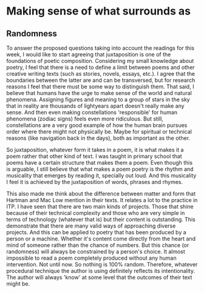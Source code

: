 # Making sense of what surrounds as
## Randomness

To answer the proposed questions taking into account the readings for this week, I would like to start agreeing that juxtaposition is one of the foundations of poetic composition. Considering my small knowledge about poetry, I feel that there is a need to define a limit between poems and other creative writing texts (such as stories, novels, essays, etc.). I agree that the boundaries between the latter are and can be transversed, but for research reasons I feel that there must be some way to distinguish them. That said, I believe that humans have the urge to make sense of the world and natural phenomena. Assigning figures and meaning to a group of stars in the sky that in reality are thousands of lightyears apart doesn't really make any sense. And then even making constellations 'responsible' for human phenomena (zodiac signs) feels even more ridiculous. But still, constellations are a very good example of how the human brain pursues order where there might not physically be. Maybe for spiritual or technical reasons (like navigation back in the days), both as important as the other.

So juxtaposition, whatever form it takes in a poem, it is what makes it a poem rather that other kind of text. I was taught in primary school that poems have a certain structure that makes them a poem. Even though this is arguable, I still believe that what makes a poem poetry is the rhythm and musicality that emerges by reading it, specially out loud. And this musicality I feel it is achieved by the juxtaposition of words, phrases and rhymes.

This also made me think about the difference between matter and form that Hartman and Mac Low mention in their texts. It relates a lot to the practice in ITP. I have seen that there are two main kinds of projects. Those that shine because of their technical complexity and those who are very simple in terms of technology (whatever that is) but their content is outstanding. This demonstrate that there are many valid ways of approaching diverse projects. And this can be applied to poetry that has been produced by a person or a machine. Whether it's content come directly from the heart and mind of someone rather than the chance of numbers. But this chance (or randomness) will always be constrained by a person's choice. It almost impossible to read a poem completely produced without any human intervention. Not until now. So nothing is 100% random. Therefore, whatever procedural technique the author is using definitely reflects its intentionality. The author will always 'know' at some level that the outcomes of their text might be. 
